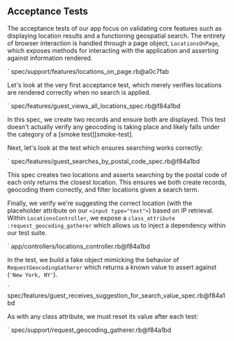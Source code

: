## Acceptance Tests

The acceptance tests of our app focus on validating core features such as
displaying location results and a functioning geospatial search. The entirety
of browser interaction is handled through a page object, `LocationsOnPage`,
which exposes methods for interacting with the application and asserting
against information rendered.

` spec/support/features/locations_on_page.rb@a0c7fab

Let's look at the very first acceptance test, which merely verifies locations
are rendered correctly when no search is applied.

` spec/features/guest_views_all_locations_spec.rb@f84a1bd

In this spec, we create two records and ensure both are displayed. This test
doesn't actually verify any geocoding is taking place and likely falls under the
category of a [smoke test][smoke-test].

Next, let's look at the test which ensures searching works correctly:

` spec/features/guest_searches_by_postal_code_spec.rb@f84a1bd

This spec creates two locations and asserts searching by the postal code of
each only returns the closest location. This ensures we both create records,
geocoding them correctly, and filter locations given a search term.

Finally, we verify we're suggesting the correct location (with the placeholder
attribute on our `<input type="text">`) based on IP retrieval. Within
`LocationsController`, we expose a `class_attribute
:request_geocoding_gatherer` which allows us to inject a dependency within our
test suite.

` app/controllers/locations_controller.rb@f84a1bd

In the test, we build a fake object mimicking the behavior of
`RequestGeocodingGatherer` which returns a known value to assert against
(`'New York, NY'`).

` spec/features/guest_receives_suggestion_for_search_value_spec.rb@f84a1bd

As with any class attribute, we must reset its value after each test:

` spec/support/request_geocoding_gatherer.rb@f84a1bd
